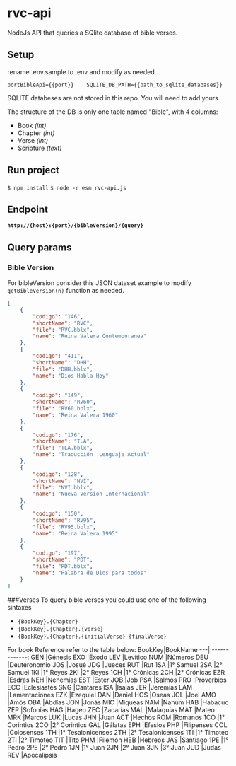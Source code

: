 # rvc-api
NodeJs API that queries a SQlite database of bible verses.

## Setup
rename .env.sample to .env and modify as needed.

`portBibleApi={{port}}    SQLITE_DB_PATH={{path_to_sqlite_databases}}`

SQLITE databeses are not stored in this repo. You will need to add yours.

The structure of the DB is only one table named "Bible", with 4 columns:

* Book _(int)_
* Chapter _(int)_
* Verse _(int)_
* Scripture _(text)_

## Run project

`$ npm install`
`$ node -r esm rvc-api.js`

## Endpoint
**`http://{host}:{port}/{bibleVersion}/{query}`**

## Query params
### Bible Version
For bibleVersion consider this JSON dataset example to modify ```getBibleVersion(n)``` function as needed.
```JSON
[
    {
        "codigo": "146",
        "shortName": "RVC",
        "file": "RVC.bblx",
        "name": "Reina Valera Contemporanea"
    },
    {
        "codigo": "411",
        "shortName": "DHH",
        "file": "DHH.bblx",
        "name": "Dios Habla Hoy"
    },
    {
        "codigo": "149",
        "shortName": "RV60",
        "file": "RV60.bblx",
        "name": "Reina Valera 1960"
    },
    {
        "codigo": "176",
        "shortName": "TLA",
        "file": "TLA.bblx",
        "name": "Traducción  Lenguaje Actual"
    },
    {
        "codigo": "128",
        "shortName": "NVI",
        "file": "NVI.bblx",
        "name": "Nueva Versión Internacional"
    },
    {
        "codigo": "150",
        "shortName": "RV95",
        "file": "RV95.bblx",
        "name": "Reina Valera 1995"
    },
    {
        "codigo": "197",
        "shortName": "PDT",
        "file": "PDT.bblx",
        "name": "Palabra de Dios para todos"
    }
]
```

###Verses
To query bible verses you could use one of the following sintaxes

* `{BookKey}.{Chapter}`
* `{BookKey}.{Chapter}.{verse}`
* `{BookKey}.{Chapter}.{initialVerse}-{finalVerse}`


For book Reference refer to the table below:
BookKey|BookName
---|:-------------:
GEN |Génesis
EXO |Éxodo
LEV |Levítico
NUM |Números
DEU |Deuteronomio
JOS |Josué
JDG |Jueces
RUT |Rut
1SA |1° Samuel
2SA |2° Samuel
1KI |1° Reyes
2KI |2° Reyes
1CH |1° Crónicas
2CH |2° Crónicas
EZR |Esdras
NEH |Nehemías
EST |Ester
JOB |Job
PSA |Salmos
PRO |Proverbios
ECC |Eclesiastés
SNG |Cantares
ISA |Isaías
JER |Jeremías
LAM |Lamentaciones
EZK |Ezequiel
DAN |Daniel
HOS |Oseas
JOL |Joel
AMO |Amós
OBA |Abdías
JON |Jonás
MIC |Miqueas
NAM |Nahúm
HAB |Habacuc
ZEP |Sofonías
HAG |Hageo
ZEC |Zacarías
MAL |Malaquías
MAT |Mateo
MRK |Marcos
LUK |Lucas
JHN |Juan
ACT |Hechos
ROM |Romanos
1CO |1° Corintios
2CO |2° Corintios
GAL |Gálatas
EPH |Efesios
PHP |Filipenses
COL |Colosenses
1TH |1° Tesalonicenses
2TH |2° Tesalonicenses
1TI |1° Timoteo
2TI |2° Timoteo
TIT |Tito
PHM |Filemón
HEB |Hebreos
JAS |Santiago
1PE |1° Pedro
2PE |2° Pedro
1JN |1° Juan
2JN |2° Juan
3JN |3° Juan
JUD |Judas
REV |Apocalipsis
